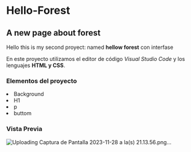 # Hello-Forest
## A new page about forest

Hello this is my second proyect: named **hellow forest** con interfase

En este proyecto utilizamos el editor de código *Visual Studio Code* y los lenguajes **HTML y CSS**.

### Elementos del proyecto
<o1>
  <li>Background</li>
  <li>H1</li>
  <li>p</li>
  <li>buttom</li>
</o1>

### Vista Previa 
![Uploading Captura de Pantalla 2023-11-28 a la(s) 21.13.56.png…]()
